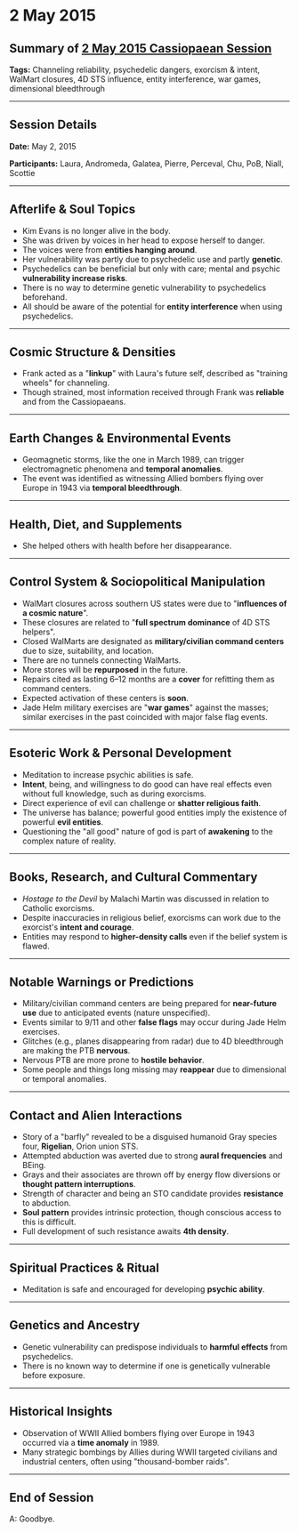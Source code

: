 # 2 May 2015

## Summary of [2 May 2015 Cassiopaean Session](https://cassiopaea.org/forum/threads/session-2-may-2015.38163/#post-573317)

**Tags:** Channeling reliability, psychedelic dangers, exorcism & intent, WalMart closures, 4D STS influence, entity interference, war games, dimensional bleedthrough

---

## Session Details

**Date:** May 2, 2015

**Participants:** Laura, Andromeda, Galatea, Pierre, Perceval, Chu, PoB, Niall, Scottie

---

## Afterlife & Soul Topics

- Kim Evans is no longer alive in the body.
- She was driven by voices in her head to expose herself to danger.
- The voices were from **entities hanging around**.
- Her vulnerability was partly due to psychedelic use and partly **genetic**.
- Psychedelics can be beneficial but only with care; mental and psychic **vulnerability increase risks**.
- There is no way to determine genetic vulnerability to psychedelics beforehand.
- All should be aware of the potential for **entity interference** when using psychedelics.

---

## Cosmic Structure & Densities

- Frank acted as a "**linkup**" with Laura's future self, described as "training wheels" for channeling.
- Though strained, most information received through Frank was **reliable** and from the Cassiopaeans.

---

## Earth Changes & Environmental Events

- Geomagnetic storms, like the one in March 1989, can trigger electromagnetic phenomena and **temporal anomalies**.
- The event was identified as witnessing Allied bombers flying over Europe in 1943 via **temporal bleedthrough**.

---

## Health, Diet, and Supplements

- She helped others with health before her disappearance.

---

## Control System & Sociopolitical Manipulation

- WalMart closures across southern US states were due to "**influences of a cosmic nature**".
- These closures are related to "**full spectrum dominance** of 4D STS helpers".
- Closed WalMarts are designated as **military/civilian command centers** due to size, suitability, and location.
- There are no tunnels connecting WalMarts.
- More stores will be **repurposed** in the future.
- Repairs cited as lasting 6–12 months are a **cover** for refitting them as command centers.
- Expected activation of these centers is **soon**.
- Jade Helm military exercises are "**war games**" against the masses; similar exercises in the past coincided with major false flag events.

---

## Esoteric Work & Personal Development

- Meditation to increase psychic abilities is safe.
- **Intent**, being, and willingness to do good can have real effects even without full knowledge, such as during exorcisms.
- Direct experience of evil can challenge or **shatter religious faith**.
- The universe has balance; powerful good entities imply the existence of powerful **evil entities**.
- Questioning the "all good" nature of god is part of **awakening** to the complex nature of reality.

---

## Books, Research, and Cultural Commentary

- *Hostage to the Devil* by Malachi Martin was discussed in relation to Catholic exorcisms.
- Despite inaccuracies in religious belief, exorcisms can work due to the exorcist's **intent and courage**.
- Entities may respond to **higher-density calls** even if the belief system is flawed.

---

## Notable Warnings or Predictions

- Military/civilian command centers are being prepared for **near-future use** due to anticipated events (nature unspecified).
- Events similar to 9/11 and other **false flags** may occur during Jade Helm exercises.
- Glitches (e.g., planes disappearing from radar) due to 4D bleedthrough are making the PTB **nervous**.
- Nervous PTB are more prone to **hostile behavior**.
- Some people and things long missing may **reappear** due to dimensional or temporal anomalies.

---

## Contact and Alien Interactions

- Story of a "barfly" revealed to be a disguised humanoid Gray species four, **Rigelian**, Orion union STS.
- Attempted abduction was averted due to strong **aural frequencies** and BEing.
- Grays and their associates are thrown off by energy flow diversions or **thought pattern interruptions**.
- Strength of character and being an STO candidate provides **resistance** to abduction.
- **Soul pattern** provides intrinsic protection, though conscious access to this is difficult.
- Full development of such resistance awaits **4th density**.

---

## Spiritual Practices & Ritual

- Meditation is safe and encouraged for developing **psychic ability**.

---

## Genetics and Ancestry

- Genetic vulnerability can predispose individuals to **harmful effects** from psychedelics.
- There is no known way to determine if one is genetically vulnerable before exposure.

---

## Historical Insights

- Observation of WWII Allied bombers flying over Europe in 1943 occurred via a **time anomaly** in 1989.
- Many strategic bombings by Allies during WWII targeted civilians and industrial centers, often using "thousand-bomber raids".

---

## End of Session

A: Goodbye.
